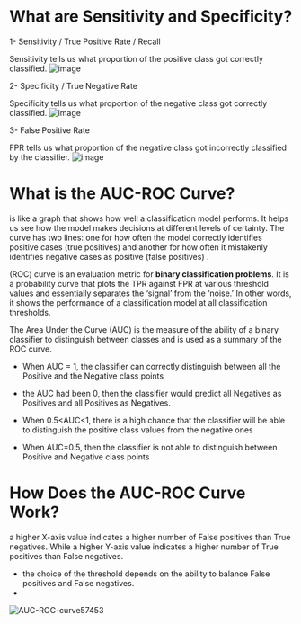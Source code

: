 # What are Sensitivity and Specificity?

1- Sensitivity / True Positive Rate / Recall 

 Sensitivity tells us what proportion of the positive class got correctly classified.
![image](https://cdn.analyticsvidhya.com/wp-content/uploads/2020/06/sensitivity.gif)

2- Specificity / True Negative Rate

Specificity tells us what proportion of the negative class got correctly classified.
![image](https://cdn.analyticsvidhya.com/wp-content/uploads/2020/06/Specificity.gif)

3- False Positive Rate

FPR tells us what proportion of the negative class got incorrectly classified by the classifier.
![image](https://cdn.analyticsvidhya.com/wp-content/uploads/2020/06/FPR.gif)


# What is the AUC-ROC Curve?
is like a graph that shows how well a classification model performs. It helps us see how the model makes decisions at different levels of certainty. The curve has two lines: one for how often the model correctly identifies positive cases (true positives) and another for how often it mistakenly identifies negative cases as positive (false positives) .


 (ROC) curve is an evaluation metric for **binary classification problems**. It is a probability curve that plots the TPR against FPR at various threshold values and essentially separates the ‘signal’ from the ‘noise.’ In other words, it shows the performance of a classification model at all classification thresholds.

The Area Under the Curve (AUC) is the measure of the ability of a binary classifier to distinguish between classes and is used as a summary of the ROC curve.


- When AUC = 1, the classifier can correctly distinguish between all the Positive and the Negative class points

- the AUC had been 0, then the classifier would predict all Negatives as Positives and all Positives as Negatives.

- When 0.5<AUC<1, there is a high chance that the classifier will be able to distinguish the positive class values from the negative ones

 - When AUC=0.5, then the classifier is not able to distinguish between Positive and Negative class points



# How Does the AUC-ROC Curve Work?
a higher X-axis value indicates a higher number of False positives than True negatives. While a higher Y-axis value indicates a higher number of True positives than False negatives.

- the choice of the threshold depends on the ability to balance False positives and False negatives.
- 
![AUC-ROC-curve57453](https://github.com/Mostafa-ammer/Machine_Learning_Models/assets/73859325/c0e2a845-3589-4317-9608-b85a316b5d33)












